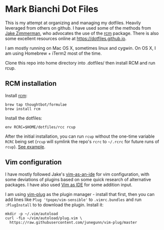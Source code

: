 # Mark Bianchi Dot Files

This is my attempt at organizing and managing my dotfiles. Heavily leveraged
from others on github. I have used some of the methods from [Jake Zimmerman](https://github.com/jez/dotfiles),
who advocates the use of the [rcm] package. There is also some excellent resources
online at <https://dotfiles.github.io>.

I am mostly running on Mac OS X, sometimes linux and cygwin. On OS X, I am using
Homebrew + iTerm2 most of the time.

Clone this repo into home directory into .dotfiles/ then install RCM and run rcup.

## RCM installation

Install [rcm](https://github.com/thoughtbot/rcm):

    brew tap thoughtbot/formulae
    brew install rcm

Install the dotfiles:

    env RCRC=$HOME/dotfiles/rcc rcup

After the initial installation, you can run `rcup` without the one-time variable
`RCRC` being set (`rcup` will symlink the repo's `rcrc` to `~/.rcrc` for future
runs of `rcup`). [See
example](https://github.com/thoughtbot/dotfiles/blob/master/rcrc).

## Vim configuration

I have mostly followed Jake's [vim-as-an-ide][ide] for vim configuration, with
some deviations of plugins based on some quick research of alternative packages.
I have also used [Vim as IDE][as-ide] for some addition input.

I am using [vim-plug](https://github.com/junegunn/vim-plug) as the plugin manager -
install that first, then you can add lines like `Plug 'tpope/vim-sensible'` to
`.vimrc.bundles` and run `:PlugInstall` to to download the plugin. Install it:
```
mkdir -p ~/.vim/autoload
curl -fLo ~/vim/autoload/plug.vim \
  https://raw.githubusercontent.com/junegunn/vim-plug/master
```

[rcm]: https://github.com/thoughtbot/rcm
[jez_dot]: https://github.com/jez/dotfiles
[ide]: https://github.com/jez/vim-as-ide
[as-ide]: http://yannesposito.com/Scratch/en/blog/Vim-as-IDE
